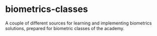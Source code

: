 # biometrics-classes
A couple of different sources for learning and implementing biometrics solutions, prepared for biometric classes of the academy.
